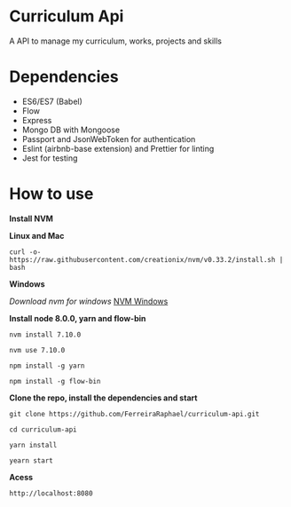 # Curriculum Api

A API to manage my curriculum, works, projects and skills

# Dependencies 
  
- ES6/ES7 (Babel)
- Flow
- Express
- Mongo DB with Mongoose
- Passport and JsonWebToken for authentication
- Eslint (airbnb-base extension) and Prettier for linting
- Jest for testing

# How to use

**Install NVM**

**Linux and Mac**

`curl -o- https://raw.githubusercontent.com/creationix/nvm/v0.33.2/install.sh | bash
`

**Windows**

*Download nvm for windows*
[NVM Windows](https://github.com/coreybutler/nvm-windows#installation--upgrades)

**Install node 8.0.0, yarn and flow-bin**

```nvm install 7.10.0```

```nvm use 7.10.0 ```

```npm install -g yarn``` 

```npm install -g flow-bin``` 

**Clone the repo, install the dependencies and start**

``` git clone https://github.com/FerreiraRaphael/curriculum-api.git ``` 

`` cd curriculum-api ``

`` yarn install ``

`` yearn start `` 

**Acess**

``` http://localhost:8080 ```
